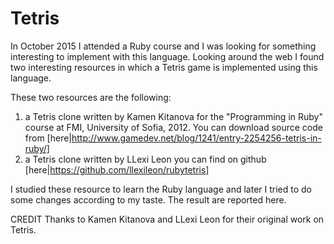 # Tetris 

In October 2015 I attended a Ruby course and I was looking for something interesting to implement with this language. Looking around the web I found two interesting resources in which a Tetris game is implemented using this language.

These two resources are the following:
1. a Tetris clone written by Kamen Kitanova for the "Programming in Ruby" course at FMI, 
   University of Sofia, 2012. You can download source code from [here|http://www.gamedev.net/blog/1241/entry-2254256-tetris-in-ruby/]
2. a Tetris clone written by LLexi Leon you can find on github [here|https://github.com/llexileon/rubytetris]

I studied these resource to learn the Ruby language and later I tried to do some changes according to my taste. The result are reported here.

CREDIT
Thanks to Kamen Kitanova and LLexi Leon for their original work on Tetris.
